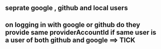 

## seprate google , github and local users 

## on logging in with google or github do they provide same providerAccountId if same user is a user of both github and google  ==> TICK

